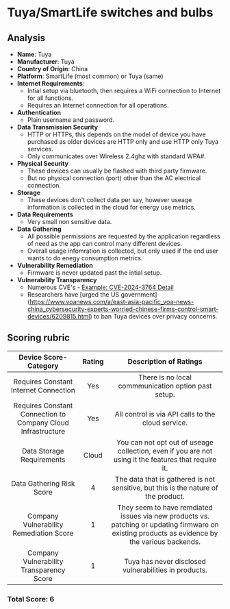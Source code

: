 # Tuya/SmartLife switches and bulbs
## Analysis
- **Name**: Tuya
- **Manufacturer**: Tuya
- **Country of Origin**: China
- **Platform**: SmartLife (most common) or Tuya (same)
- **Internet Requirements**:
    - Intial setup via bluetooth, then requires a WiFi connection to Internet for all functions.  
    - Requires an Internet connection for all operations.  
- **Authentication**
    - Plain username and password.  
- **Data Transmission Security**
    - HTTP or HTTPs, this depends on the model of device you have purchased as older devices are HTTP only and use HTTP only Tuya services.  
    - Only communicates over Wireless 2.4ghz with standard WPA#.  
- **Physical Security**
    - These devices can usually be flashed with third party firmware.
    - But no physical connection (port) other than the AC electrical connection.
- **Storage**
    - These devices don't collect data per say, however useage information is collected in the cloud for energy use metrics.  
- **Data Requirements**
    - Very small non sensitive data. 
- **Data Gathering**
  - All possible permissions are requested by the application regardless of need as the app can control many different devices.  
  - Overall usage infomration is collected, but only used if the end user wants to do enegy consumption metrics.  
- **Vulnerability Remediation**
  - Firmware is never updated past the intial setup.  
- **Vulnerability Transparency**
  - Numerous CVE's - [Example: CVE-2024-3764 Detail](https://nvd.nist.gov/vuln/detail/CVE-2024-3764)
  - Researchers have [urged the US government] (https://www.voanews.com/a/east-asia-pacific_voa-news-china_cybersecurity-experts-worried-chinese-firms-control-smart-devices/6209815.html) to ban Tuya devices over privacy concerns.
## Scoring rubric
| Device Score-Category |  Rating | Description of Ratings | 
| :---: | :---: | :---: | 
| Requires Constant Internet Connection | Yes | There is no local commmunication option past setup.   |
| Requires Constant Connection to Company Cloud Infrastructure | Yes | All control is via API calls to the cloud service.   |
| Data Storage Requirements | Cloud | You can not opt out of useage collection, even if you are not using it the features that require it.   |
| Data Gathering Risk Score | 4 | The data that is gathered is not sensitive, but this is the nature of the product. |
| Company Vulnerability Remediation Score | 1 | They seem to have remdiated issues via new products vs. patching or updating firmware on existing products as evidence by the various backends. |
| Company Vulnerability Transparency Score | 1 | Tuya has never disclosed vulnerabilities in products. | 

### Total Score: 6
